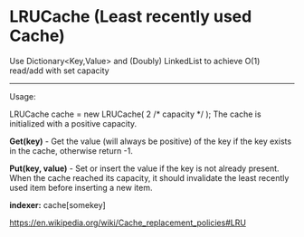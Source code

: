# LRUCache (Least recently used Cache)
Use Dictionary&lt;Key,Value> and (Doubly) LinkedList to achieve O(1) read/add with set capacity

---------------------------------
Usage:

LRUCache cache = new LRUCache( 2 /* capacity */ );
The cache is initialized with a positive capacity.

__Get(key)__ - Get the value (will always be positive) of the key if the key exists in the cache, otherwise return -1.

__Put(key, value)__ - Set or insert the value if the key is not already present. When the cache reached its capacity, it should invalidate the least recently used item before inserting a new item.

__indexer:__ cache[somekey] 

https://en.wikipedia.org/wiki/Cache_replacement_policies#LRU
